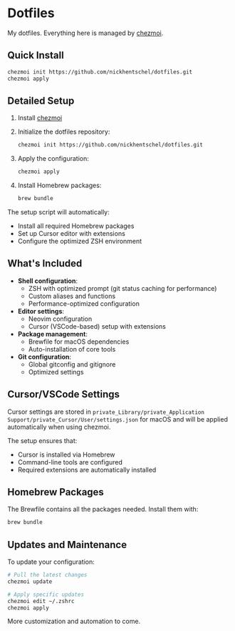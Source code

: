 Dotfiles
========

My dotfiles. Everything here is managed by [chezmoi](https://github.com/twpayne/chezmoi).

Quick Install
------------

```bash
chezmoi init https://github.com/nickhentschel/dotfiles.git
chezmoi apply
```

Detailed Setup
-------------

1. Install [chezmoi](https://www.chezmoi.io/install/)
2. Initialize the dotfiles repository:

   ```bash
   chezmoi init https://github.com/nickhentschel/dotfiles.git
   ```

3. Apply the configuration:

   ```bash
   chezmoi apply
   ```

4. Install Homebrew packages:

   ```bash
   brew bundle
   ```

The setup script will automatically:

- Install all required Homebrew packages
- Set up Cursor editor with extensions
- Configure the optimized ZSH environment

What's Included
---------------

- **Shell configuration**:
  - ZSH with optimized prompt (git status caching for performance)
  - Custom aliases and functions
  - Performance-optimized configuration
- **Editor settings**:
  - Neovim configuration
  - Cursor (VSCode-based) setup with extensions
- **Package management**:
  - Brewfile for macOS dependencies
  - Auto-installation of core tools
- **Git configuration**:
  - Global gitconfig and gitignore
  - Optimized settings

Cursor/VSCode Settings
----------------------

Cursor settings are stored in `private_Library/private_Application Support/private_Cursor/User/settings.json`
for macOS and will be applied automatically when using chezmoi.

The setup ensures that:

- Cursor is installed via Homebrew
- Command-line tools are configured
- Required extensions are automatically installed

Homebrew Packages
----------------

The Brewfile contains all the packages needed. Install them with:

```bash
brew bundle
```

Updates and Maintenance
---------------------

To update your configuration:

```bash
# Pull the latest changes
chezmoi update

# Apply specific updates
chezmoi edit ~/.zshrc
chezmoi apply
```

More customization and automation to come.
